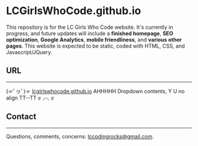 # LCGirlsWhoCode.github.io

This repository is for the LC Girls Who Code website. It's currently in progress, and future updates will include a <b>finished homepage</b>, <b>SEO optimization</b>, <b>Google Analytics</b>, <b>mobile friendliness</b>, and <b>various other pages</b>. This website is expected to be static, coded with HTML, CSS, and Javascript/JQuery.

<h2>URL</h2><hr>
  <p>(☞ﾟヮﾟ)☞ <a href="https://lcgirlswhocode.github.io">lcgirlswhocode.github.io</a> AHHHHH Dropdown contents, Y U no align TT--TT ಠ╭╮ಠ </p>

<h2>Contact</h2><hr>
<p>Questions, comments, concerns: <a href="mailto:lccodingrocks@gmail.com">lccodingrocks@gmail.com</a>.</p>
